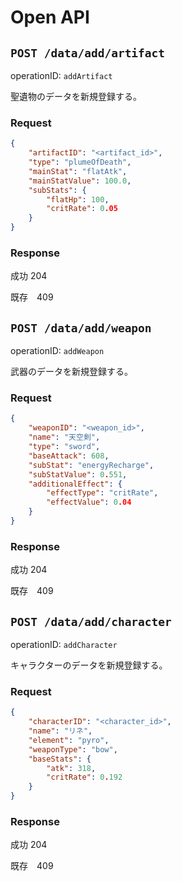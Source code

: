 # Open API
## `POST /data/add/artifact`

operationID: `addArtifact`

聖遺物のデータを新規登録する。

### Request

```json
{
    "artifactID": "<artifact_id>",
    "type": "plumeOfDeath",
    "mainStat": "flatAtk",
    "mainStatValue": 100.0,
    "subStats": {
        "flatHp": 100,
        "critRate": 0.05
    }
}
```

### Response

成功 204

既存　409

## `POST /data/add/weapon`

operationID: `addWeapon`

武器のデータを新規登録する。

### Request

```json
{
    "weaponID": "<weapon_id>",
    "name": "天空剣",
    "type": "sword",
    "baseAttack": 608,
    "subStat": "energyRecharge",
    "subStatValue": 0.551,
    "additionalEffect": {
        "effectType": "critRate",
        "effectValue": 0.04
    }
}
```

### Response

成功 204

既存　409


## `POST /data/add/character`

operationID: `addCharacter`

キャラクターのデータを新規登録する。

### Request

```json
{
    "characterID": "<character_id>",
    "name": "リネ",
    "element": "pyro",
    "weaponType": "bow",
    "baseStats": {
        "atk": 318,
        "critRate": 0.192
    }
}
```

### Response

成功 204

既存　409